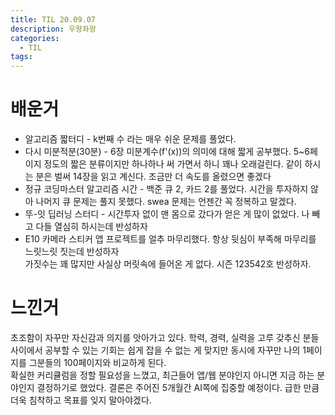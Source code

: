 ```yaml
---
title: TIL 20.09.07
description: 우왕좌왕
categories:
  - TIL
tags:
---
```


# 배운거
- 알고리즘 짧터디 - k번째 수 라는 매우 쉬운 문제를 풀었다.
- 다시 미분적분(30분) - 6장 미분계수(f'(x))의 의미에 대해 짧게 공부했다. 5~6페이지 정도의 짧은 분류이지만 하나하나 써 가면서 하니 꽤나 오래걸린다. 같이 하시는 분은 벌써 14장을 읽고 계신다. 조금만 더 속도를 올렸으면 좋겠다
- 정규 코딩마스터 알고리즘 시간 - 백준 큐 2, 카드 2를 풀었다. 시간을 투자하지 않아 나머지 큐 문제는 풀지 못했다. swea 문제는 언젠간 꼭 정복하고 말겠다.
- 뚜-잇 딥러닝 스터디 - 시간투자 없이 맨 몸으로 갔다가 얻은 게 많이 없었다. 나 빼고 다들 열심히 하시는데 반성하자
- E10 카메라 스티커 앱 프로젝트를 얼추 마무리했다. 항상 뒷심이 부족해 마무리를 느릿느릿 짓는데 반성하자    
가짓수는 꽤 많지만 사실상 머릿속에 들어온 게 없다. 시즌 123542호 반성하자.
    
    
# 느낀거
초조함이 자꾸만 자신감과 의지를 앗아가고 있다. 학력, 경력, 실력을 고루 갖추신 분들 사이에서 공부할 수 있는 기회는 쉽게 잡을 수 없는 게 맞지만 동시에 자꾸만 나의 1페이지를 그분들의 100페이지와 비교하게 된다.    
확실한 커리큘럼을 정할 필요성을 느꼈고, 최근들어 앱/웹 분야인지 아니면 지금 하는 분야인지 결정하기로 했었다. 결론은 주어진 5개월간 AI쪽에 집중할 예정이다. 급한 만큼 더욱 침착하고 목표를 잊지 말아야겠다.
